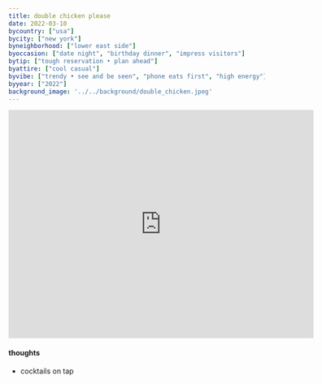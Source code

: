 ```yaml
---
title: double chicken please
date: 2022-03-10
bycountry: ["usa"]
bycity: ["new york"]
byneighborhood: ["lower east side"]
byoccasion: ["date night", "birthday dinner", "impress visitors"]
bytip: ["tough reservation • plan ahead"]
byattire: ["cool casual"]
byvibe: ["trendy • see and be seen", "phone eats first", "high energy"]
byyear: ["2022"]
background_image: '../../background/double_chicken.jpeg'
---
```


<iframe src="https://www.google.com/maps/embed?pb=!1m18!1m12!1m3!1d3023.9284317352253!2d-73.99303612334539!3d40.719591971392646!2m3!1f0!2f0!3f0!3m2!1i1024!2i768!4f13.1!3m3!1m2!1s0x89c2594f17616e23%3A0xfe458d735da2699e!2sDouble%20Chicken%20Please!5e0!3m2!1sen!2sus!4v1705532445035!5m2!1sen!2sus" width="600" height="450" style="border:0;" allowfullscreen="" loading="lazy" referrerpolicy="no-referrer-when-downgrade"></iframe>

#### thoughts
* cocktails on tap
